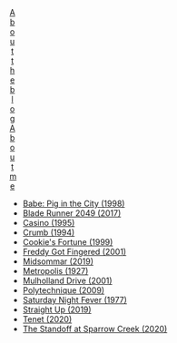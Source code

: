 <div align="center" class="horizontalgap" style="width:10px"> 
    <span><a href="about.html">About the blog</a></span>
    <span><a href="me.html">About me</a></span>
</div>

- [Babe: Pig in the City (1998)](2020-09-23-pig-in-the-city.md)
- [Blade Runner 2049 (2017)](2020-09-19-br2049.md)
- [Casino (1995)](2020-08-30-casino.md)
- [Crumb (1994)](2020-09-09-crumb.md)
- [Cookie's Fortune (1999)](2020-09-19-cookies-fortune.md)
- [Freddy Got Fingered (2001)](2020-09-15-freddy-got-fingered.md)
- [Midsommar (2019)](2020-02-24-midsommar.md)
- [Metropolis (1927)](2020-09-29-metropolis.md)
- [Mulholland Drive (2001)](2020-02-29-mulholland-drive.md)
- [Polytechnique (2009)](2020-08-26-polytechnique.md)
- [Saturday Night Fever (1977)](2020-08-07-saturday-night-fever.md)
- [Straight Up (2019)](2020-09-11-straight-up.md)
- [Tenet (2020)](2020-09-06-tenet.md)
- [The Standoff at Sparrow Creek (2020)](2020-08-24-the-standoff-at-sparrow-creek.md)